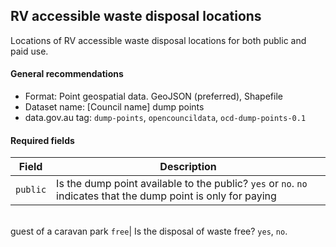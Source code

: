 ## RV accessible waste disposal locations

Locations of RV accessible waste disposal locations for both public and paid use.

#### General recommendations

* Format: Point geospatial data. GeoJSON (preferred), Shapefile
* Dataset name: [Council name] dump points
* data.gov.au tag: `dump-points`, `opencouncildata`, `ocd-dump-points-0.1`

#### Required fields

Field | Description
------|------------
`public`| Is the dump point available to the public? `yes` or `no`. `no` indicates that the dump point is only for paying
<br/>guest of a caravan park
`free`| Is the disposal of waste free? `yes`, `no`.
